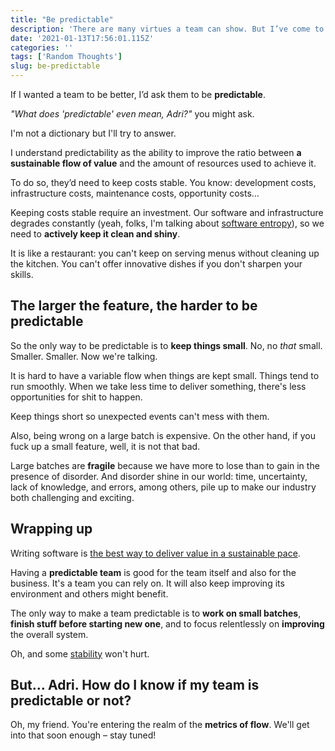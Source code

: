 ```yaml
---
title: "Be predictable"
description: 'There are many virtues a team can show. But I’ve come to realise that it mostly boils down to this:'
date: '2021-01-13T17:56:01.115Z'
categories: ''
tags: ['Random Thoughts']
slug: be-predictable
---
```


If I wanted a team to be better, I’d ask them to be **predictable**.

*"What does 'predictable' even mean, Adri?"* you might ask.

I'm not a dictionary but I'll try to answer.

I understand predictability as the ability to improve the ratio between **a sustainable flow of value** and the amount of resources used to achieve it.

To do so, they’d need to keep costs stable. You know: development costs, infrastructure costs, maintenance costs, opportunity costs…

Keeping costs stable require an investment. Our software and infrastructure degrades constantly (yeah, folks, I'm talking about [software entropy](https://agilepearls.wordpress.com/tag/software-entropy/)), so we need to **actively keep it clean and shiny**.

It is like a restaurant: you can't keep on serving menus without cleaning up the kitchen. You can't offer innovative dishes if you don't sharpen your skills.


## The larger the feature, the harder to be predictable

So the only way to be predictable is to **keep things small**. No, no *that* small. Smaller. Smaller. Now we're talking.

It is hard to have a variable flow when things are kept small. Things tend to run smoothly. When we take less time to deliver something, there's less opportunities for shit to happen.

Keep things short so unexpected events can't mess with them.

Also, being wrong on a large batch is expensive. On the other hand, if you fuck up a small feature, well, it is not that bad.

Large batches are **fragile** because we have more to lose than to gain in the presence of disorder. And disorder shine in our world: time, uncertainty, lack of knowledge, and errors, among others, pile up to make our industry both challenging and exciting.


## Wrapping up

Writing software is [the best way to deliver value in a sustainable pace](https://afontcu.dev/goal-of-software-development/).

Having a **predictable team** is good for the team itself and also for the business. It's a team you can rely on. It will also keep improving its environment and others might benefit.

The only way to make a team predictable is to **work on small batches**, **finish stuff before starting new one**, and to focus relentlessly on **improving** the overall system.

Oh, and some [stability](https://afontcu.dev/power-to-the-teams/) won't hurt.


## But… Adri. How do I know if my team is predictable or not?

Oh, my friend. You're entering the realm of the **metrics of flow**. We'll get into that soon enough – stay tuned!
